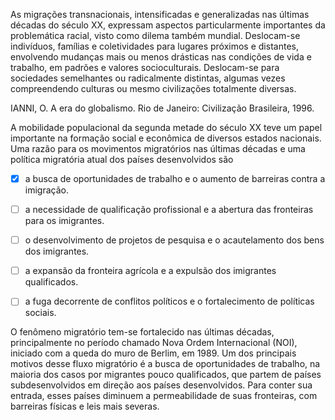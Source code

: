 

As migrações transnacionais, intensificadas e generalizadas nas últimas décadas do século XX, expressam aspectos particularmente importantes da problemática racial, visto como dilema também mundial. Deslocam-se indivíduos, famílias e coletividades para lugares próximos e distantes, envolvendo mudanças mais ou menos drásticas nas condições de vida e trabalho, em padrões e valores socioculturais. Deslocam-se para sociedades semelhantes ou radicalmente distintas, algumas vezes compreendendo culturas ou mesmo civilizações totalmente diversas.

IANNI, O. A era do globalismo. Rio de Janeiro: Civilização Brasileira, 1996.

A mobilidade populacional da segunda metade do século XX teve um papel importante na formação social e econômica de diversos estados nacionais. Uma razão para os movimentos migratórios nas últimas décadas e uma política migratória atual dos países desenvolvidos são



- [x] a busca de oportunidades de trabalho e o aumento de barreiras contra a imigração.
- [ ] a necessidade de qualificação profissional e a abertura das fronteiras para os imigrantes.
- [ ] o desenvolvimento de projetos de pesquisa e o acautelamento dos bens dos imigrantes.
- [ ] a expansão da fronteira agrícola e a expulsão dos imigrantes qualificados.
- [ ] a fuga decorrente de conflitos políticos e o fortalecimento de políticas sociais.


O fenômeno migratório tem-se fortalecido nas últimas décadas, principalmente no período chamado Nova Ordem Internacional (NOI), iniciado com a queda do muro de Berlim, em 1989. Um dos principais motivos desse fluxo migratório é a busca de oportunidades de trabalho, na maioria dos casos por migrantes pouco qualificados, que partem de países subdesenvolvidos em direção aos países desenvolvidos. Para conter sua entrada, esses países diminuem a permeabilidade de suas fronteiras, com barreiras físicas e leis mais severas.
